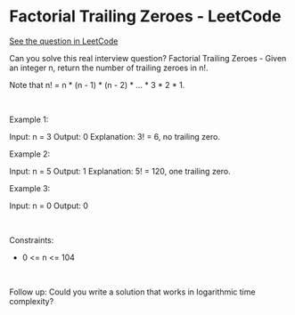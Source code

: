 # Factorial Trailing Zeroes - LeetCode
[See the question in LeetCode](https://leetcode.com/problems/factorial-trailing-zeroes/submissions/1717639845/?envType=study-plan-v2&envId=top-interview-150)

Can you solve this real interview question? Factorial Trailing Zeroes - Given an integer n, return the number of trailing zeroes in n!.

Note that n! = n * (n - 1) * (n - 2) * ... * 3 * 2 * 1.

 

Example 1:


Input: n = 3
Output: 0
Explanation: 3! = 6, no trailing zero.


Example 2:


Input: n = 5
Output: 1
Explanation: 5! = 120, one trailing zero.


Example 3:


Input: n = 0
Output: 0


 

Constraints:

 * 0 <= n <= 104

 

Follow up: Could you write a solution that works in logarithmic time complexity?
